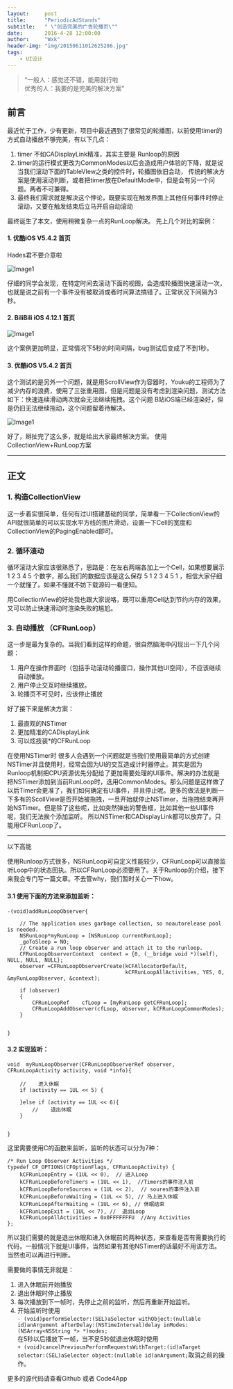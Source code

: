 ```yaml
---
layout:     post
title:      "PeriodicAdStands"
subtitle:   " \"创造完美的广告轮播页\""
date:       2016-4-28 12:00:00
author:     "Wxk"
header-img: "img/20150611012625286.jpg"
tags:
    - UI设计
---
```


> “一般人：感觉还不错，能用就行啦    
> 优秀的人：我要的是完美的解决方案”


## 前言

最近忙于工作，少有更新，项目中最近遇到了很常见的轮播图，以前使用timer的方式自动播放不够完美，有以下几点：

1. timer 不如CADisplayLink精准，其实主要是 Runloop的原因
2. timer的运行模式更改为CommonModes以后会造成用户体验的下降，就是说当我们滚动下面的TableVIew之类的控件时，轮播图依旧会动， 传统的解决方案是使用滚动判断，或者把timer放在DefaultMode中，但是会有另一个问题。两者不可兼得。
3. 最终我们需求就是解决这个悖论，既要实现在触发界面上其他任何事件时停止滚动，又要在触发结束后立马开启自动滚动

最终诞生了本文，使用稍微复杂一点的RunLoop解决。 先上几个对比的案例：

#### 1. 优酷iOS V5.4.2 首页
Hades君不要介意啦

![Image1](http://imgchr.com/images/bug37a23f.gif)

仔细的同学会发现，在特定时间去滚动下面的视图，会造成轮播图快速滚动一次，也就是说之前有一个事件没有被取消或者时间算法搞错了。正常状况下间隔为3秒。

#### 2. BiliBili iOS 4.12.1 首页

![Image1](http://imgchr.com/images/bug32.gif)

这个案例更加明显，正常情况下5秒的时间间隔，bug测试后变成了不到1秒。

#### 3. 优酷iOS V5.4.2 首页

这个测试的是另外一个问题，就是用ScrollView作为容器时，Youku的工程师为了减少内存的浪费，使用了三张重用图，但是问题是没有考虑到渲染问题，测试方法如下：快速连续滑动两次就会无法继续拖拽。这个问题 B站iOS端已经渲染好，但是仍旧无法继续拖动，这个问题留着待解决。

![Image1](http://imgchr.com/images/bug33.gif)


好了，掰扯完了这么多，就是给出大家最终解决方案。 使用CollectionView+RunLoop方案

---

## 正文

### 1. 构造CollectionView 

这一步着实很简单，任何有过UI搭建基础的同学，简单看一下CollectionView的API就很简单的可以实现水平方线的图片滑动，设置一下Cell的宽度和CollectionView的PagingEnabled即可。

### 2. 循环滚动

循环滚动大家应该很熟悉了，思路是：在左右两端各加上一个Cell，如果想要展示 1 2 3 4 5 个数字，那么我们的数据应该是这么保存 5 1 2 3 4 5 1 ，相信大家仔细一个就懂了。如果不懂就不妨下载源码一看便知。

用CollectionView的好处我也跟大家说咯，既可以重用Cell达到节约内存的效果，又可以防止快速滑动时渲染失败的尴尬。

### 3. 自动播放 （CFRunLoop）

这一步是最为复杂的。当我们看到这样的命题，很自然脑海中闪现出一下几个问题：

1. 用户在操作界面时（包括手动滚动轮播窗口，操作其他UI空间），不应该继续自动播放。
2. 用户停止交互时继续播放。
3. 轮播页不可见时，应该停止播放 

好了接下来是解决方案：

1. 最直观的NSTimer
2. 更加精准的CADisplayLink
3. 可以炫技装*的CFRunLoop 

在使用NSTimer时 很多人会遇到一个问题就是当我们使用最简单的方式创建NSTimer并且使用时，经常会因为UI的交互造成计时器停止。其实是因为Runloop机制把CPU资源优先分配给了更加需要处理的UI事件。解决的办法就是 把NSTimer添加到当前RunLoop时，选用CommonModes。那么问题是这样做了以后Timer会更准了，我们如何确定有UI事件，并且停止呢。更多的做法是判断一下多有的ScollView是否开始被拖拽，一旦开始就停止NSTimer，当拖拽结束再开始NSTimer。但是除了这些呢，比如突然弹出的警告框，比如其他一些UI事件呢，我们无法挨个添加监听。 所以NSTimer和CADisplayLink都可以放弃了。只能用CFRunLoop了。


--- 
以下高能

使用Runloop方式很多，NSRunLoop可自定义性能较少，CFRunLoop可以直接监听Loop中的状态回执。所以CFRunLoop必须要用了。关于Runloop的介绍，接下来我会专门写一篇文章。不去管why，我们暂时关心一下how。

#### 3.1 使用下面的方法来添加监听：


	-(void)addRunLoopObserver{
	    
	    // The application uses garbage collection, so noautorelease pool is needed.
	    NSRunLoop*myRunLoop = [NSRunLoop currentRunLoop];
	    _goToSleep = NO;
	    // Create a run loop observer and attach it to the runloop.
	    CFRunLoopObserverContext  context = {0, (__bridge void *)(self), NULL, NULL, NULL};
	    observer =CFRunLoopObserverCreate(kCFAllocatorDefault,
	                                      kCFRunLoopAllActivities, YES, 0, &myRunLoopObserver, &context);
	    
	    if (observer)
	    {
	        CFRunLoopRef    cfLoop = [myRunLoop getCFRunLoop];
	        CFRunLoopAddObserver(cfLoop, observer, kCFRunLoopCommonModes);
	    }
	    
	    
	}

#### 3.2 实现监听：

	void  myRunLoopObserver(CFRunLoopObserverRef observer, CFRunLoopActivity activity, void *info){
	    
	    //    进入休眠
	    if (activity == 1UL << 5) {
	
	    }else if (activity == 1UL << 6){
	        //    退出休眠
	    }
	    
	    
	}

这里需要使用C的函数来监听，监听的状态可以分为7种：



	/* Run Loop Observer Activities */
	typedef CF_OPTIONS(CFOptionFlags, CFRunLoopActivity) {
	    kCFRunLoopEntry = (1UL << 0),  // 进入Loop
	    kCFRunLoopBeforeTimers = (1UL << 1),  //Timers的事件注入前
	    kCFRunLoopBeforeSources = (1UL << 2),  // soures的事件注入前
	    kCFRunLoopBeforeWaiting = (1UL << 5), // 马上进入休眠
	    kCFRunLoopAfterWaiting = (1UL << 6), // 休眠结束
	    kCFRunLoopExit = (1UL << 7), //  退出Loop
	    kCFRunLoopAllActivities = 0x0FFFFFFFU  //Any Activities
	};

所以我们需要的就是退出休眠和进入休眠前的两种状态，来查看是否有需要执行的代码，一般情况下就是UI事件，当然如果有其他NSTimer的话最好不用该方法。当然也可以再进行判断。


需要做的事情无非就是：

1. 进入休眠前开始播放
2. 退出休眠时停止播放
3. 每次播放到下一帧时，先停止之前的监听，然后再重新开始监听。
4. 开始监听时使用<br>`- (void)performSelector:(SEL)aSelector withObject:(nullable id)anArgument afterDelay:(NSTimeInterval)delay inModes:(NSArray<NSString *> *)modes;` <br>在5秒以后播放下一帧，当不足5秒就退出休眠时使用 <br>`+ (void)cancelPreviousPerformRequestsWithTarget:(id)aTarget selector:(SEL)aSelector object:(nullable id)anArgument;`取消之前的操作。


更多的源代码请查看Github 或者 Code4App

